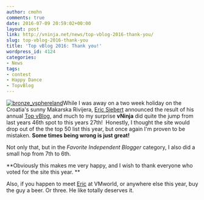 ```yaml
---
author: cmohn
comments: true
date: 2016-07-09 20:59:02+00:00
layout: post
link: http://vninja.net/news/top-vblog-2016-thank-you/
slug: top-vblog-2016-thank-you
title: 'Top vBlog 2016: Thank you!'
wordpress_id: 4124
categories:
- News
tags:
- contest
- Happy Dance
- TopvBlog
---
```


[![bronze_vsphereland](http://vninja.net/wordpress/wp-content/uploads/2016/07/bronze_vsphereland-e1468096666692.png)](http://vninja.net/wordpress/wp-content/uploads/2016/07/bronze_vsphereland-e1468096666692.png)While I was away on a two week holiday on the Croatia's sunny Makarska Rivijera, [Eric Siebert](https://twitter.com/ericsiebert) announced the result of his annual [Top vBlog](http://vsphere-land.com/news/top-vblog-2016-full-results.html), and much to my surprise **vNinja** did quite the jump from last years 46th spot to this years 27th!  Honestly, I thought the site would drop out of the the top 50 list this year, but once again I'm proven to be mistaken. **Some times being wrong is just great!**

Not only that, but in the _Favorite Independent_ _Blogger_ category, I also did a small hop from 7th to 6th.

**Obviously this makes me very happy, and I wish to thank everyone who voted for the site this year. **

Also, if you happen to meet [Eric](https://twitter.com/ericsiebert) at VMworld, or anywhere else this year, buy the guy a beer. Or three. He like totally deserves it.
